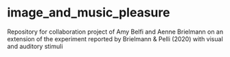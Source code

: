 # image_and_music_pleasure
Repository for collaboration project of Amy Belfi and Aenne Brielmann on an extension of the experiment reported by Brielmann &amp; Pelli (2020) with visual and auditory stimuli
